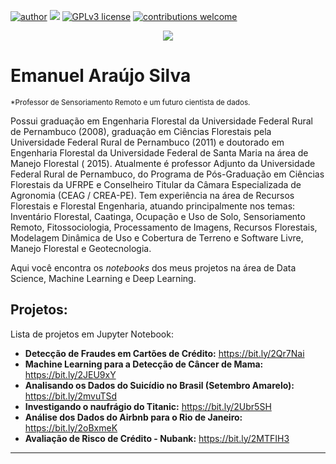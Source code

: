 [![author](https://img.shields.io/badge/author-carlosfab-red.svg)](https://www.linkedin.com/in/carlosfab) [![](https://img.shields.io/badge/python-3.7+-blue.svg)](https://www.python.org/downloads/release/python-365/) [![GPLv3 license](https://img.shields.io/badge/License-GPLv3-blue.svg)](http://perso.crans.org/besson/LICENSE.html) [![contributions welcome](https://img.shields.io/badge/contributions-welcome-brightgreen.svg?style=flat)](https://github.com/carlosfab/data_science/issues)

<p align="center">
  <img src="https://github.com/emanuelmad/sigmoidal_data_science/blob/main/data_science.png" >
</p>

# Emanuel Araújo Silva
<sub>*Professor de Sensoriamento Remoto e um futuro cientista de dados.</sub>

Possui graduação em Engenharia Florestal da Universidade Federal Rural de Pernambuco (2008), graduação em Ciências Florestais pela Universidade Federal Rural de Pernambuco (2011) e doutorado em Engenharia Florestal da Universidade Federal de Santa Maria na área de Manejo Florestal ( 2015). Atualmente é professor Adjunto da Universidade Federal Rural de Pernambuco, do Programa de Pós-Graduação em Ciências Florestais da UFRPE e Conselheiro Titular da Câmara Especializada de Agronomia (CEAG / CREA-PE). Tem experiência na área de Recursos Florestais e Florestal Engenharia, atuando principalmente nos temas: Inventário Florestal, Caatinga, Ocupação e Uso de Solo, Sensoriamento Remoto, Fitossociologia, Processamento de Imagens, Recursos Florestais, Modelagem Dinâmica de Uso e Cobertura de Terreno e Software Livre, Manejo Florestal e Geotecnologia.

Aqui você encontra os *notebooks* dos meus projetos na área de Data Science, Machine Learning e Deep Learning.


## Projetos:
Lista de projetos em Jupyter Notebook:

* **Detecção de Fraudes em Cartões de Crédito:** https://bit.ly/2Qr7Nai
* **Machine Learning para a Detecção de Câncer de Mama:** https://bit.ly/2JEU9xY
* **Analisando os Dados do Suicídio no Brasil (Setembro Amarelo):** https://bit.ly/2mvuTSd
* **Investigando o naufrágio do Titanic:** https://bit.ly/2Ubr5SH
* **Análise dos Dados do Airbnb para o Rio de Janeiro:** https://bit.ly/2oBxmeK
* **Avaliação de Risco de Crédito - Nubank:** https://bit.ly/2MTFIH3

---






